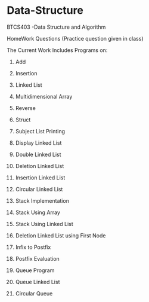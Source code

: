 # Data-Structure
BTCS403 -Data Structure and Algorithm

HomeWork Questions (Practice question given in class)

The Current Work Includes Programs on:

1) Add

2) Insertion

3) Linked List

4) Multidimensional Array

5) Reverse

6) Struct

7) Subject List Printing

8) Display Linked List

9) Double Linked List

10) Deletion Linked List

11) Insertion Linked List

12) Circular Linked List

13) Stack Implementation

14) Stack Using Array

15) Stack Using Linked List

16) Deletion Linked List using First Node

17) Infix to Postfix 

18) Postfix Evaluation

19) Queue Program

20) Queue Linked List

21) Circular Queue
